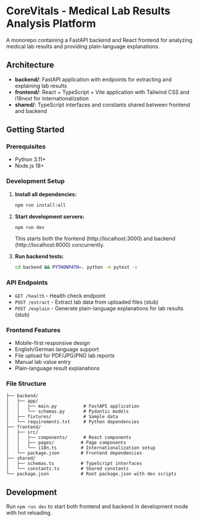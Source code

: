 # CoreVitals - Medical Lab Results Analysis Platform

A monorepo containing a FastAPI backend and React frontend for analyzing medical lab results and providing plain-language explanations.

## Architecture

- **backend/**: FastAPI application with endpoints for extracting and explaining lab results
- **frontend/**: React + TypeScript + Vite application with Tailwind CSS and i18next for internationalization
- **shared/**: TypeScript interfaces and constants shared between frontend and backend

## Getting Started

### Prerequisites

- Python 3.11+
- Node.js 18+

### Development Setup

1. **Install all dependencies:**
   ```bash
   npm run install:all
   ```

2. **Start development servers:**
   ```bash
   npm run dev
   ```

   This starts both the frontend (http://localhost:3000) and backend (http://localhost:8000) concurrently.

3. **Run backend tests:**
   ```bash
   cd backend && PYTHONPATH=. python -m pytest -v
   ```

### API Endpoints

- `GET /health` - Health check endpoint
- `POST /extract` - Extract lab data from uploaded files (stub)
- `POST /explain` - Generate plain-language explanations for lab results (stub)

### Frontend Features

- Mobile-first responsive design
- English/German language support
- File upload for PDF/JPG/PNG lab reports
- Manual lab value entry
- Plain-language result explanations

### File Structure

```
├── backend/
│   ├── app/
│   │   ├── main.py          # FastAPI application
│   │   └── schemas.py       # Pydantic models
│   ├── fixtures/            # Sample data
│   └── requirements.txt     # Python dependencies
├── frontend/
│   ├── src/
│   │   ├── components/      # React components
│   │   ├── pages/          # Page components
│   │   └── i18n.ts         # Internationalization setup
│   └── package.json        # Frontend dependencies
├── shared/
│   ├── schemas.ts          # TypeScript interfaces
│   └── constants.ts        # Shared constants
└── package.json            # Root package.json with dev scripts
```

## Development

Run `npm run dev` to start both frontend and backend in development mode with hot reloading.
